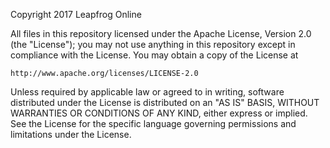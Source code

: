 Copyright 2017 Leapfrog Online

All files in this repository licensed under the Apache License, Version 2.0 (the
"License"); you may not use anything in this repository except in compliance
with the License. You may obtain a copy of the License at

    http://www.apache.org/licenses/LICENSE-2.0

Unless required by applicable law or agreed to in writing, software
distributed under the License is distributed on an "AS IS" BASIS,
WITHOUT WARRANTIES OR CONDITIONS OF ANY KIND, either express or implied.
See the License for the specific language governing permissions and
limitations under the License.
